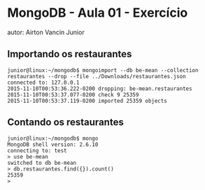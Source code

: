 # MongoDB - Aula 01 - Exercício
autor: Airton Vancin Junior

## Importando os restaurantes

```
junior@linux:~/mongodb$ mongoimport --db be-mean --collection restaurantes --drop --file ../Downloads/restaurantes.json 
connected to: 127.0.0.1
2015-11-10T00:53:36.222-0200 dropping: be-mean.restaurantes
2015-11-10T00:53:37.077-0200 check 9 25359
2015-11-10T00:53:37.119-0200 imported 25359 objects
```

## Contando os restaurantes

```
junior@linux:~/mongodb$ mongo
MongoDB shell version: 2.6.10
connecting to: test
> use be-mean
switched to db be-mean
> db.restaurantes.find({}).count()
25359
>
```
